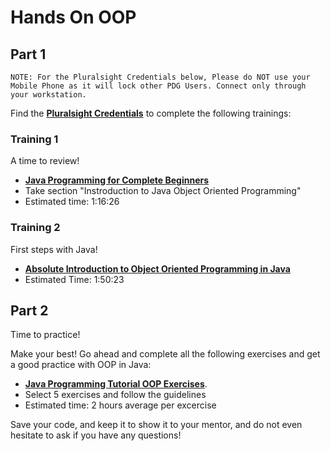 # Hands On OOP

## Part 1
`NOTE: For the Pluralsight Credentials below, Please do NOT use your Mobile Phone as it will lock other PDG Users. Connect only through your workstation.`

Find the **[Pluralsight Credentials](https://lion.app.box.com/s/venhn6zsx1dr3lr0b76a880yawsg6q9g)** to complete the following trainings:

### Training 1
A time to review!
- **[Java Programming for Complete Beginners](https://prodigiouslatam.udemy.com/course/java-programming-tutorial-for-beginners/)**
- Take section "Instroduction to Java Object Oriented Programming"
- Estimated time: 1:16:26

### Training 2
First steps with Java!
- **[Absolute Introduction to Object Oriented Programming in Java](https://prodigiouslatam.udemy.com/course/absolute-introduction-to-object-oriented-programming-in-java/)**
- Estimated Time: 1:50:23

## Part 2
Time to practice!

Make your best! Go ahead and complete all the following exercises and get a good practice with OOP in Java:
- **[Java Programming Tutorial OOP Exercises](https://www.ntu.edu.sg/home/ehchua/programming/java/J3f_OOPExercises.html)**.
- Select 5 exercises and follow the guidelines
- Estimated time: 2 hours average per excercise

Save your code, and keep it to show it to your mentor, and do not even hesitate to ask if you have any questions!